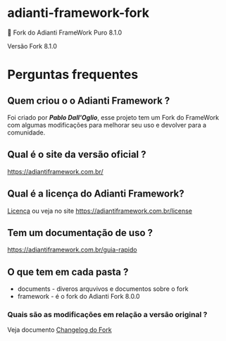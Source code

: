 # adianti-framework-fork
:elephant: Fork do Adianti FrameWork Puro 8.1.0

Versão Fork 8.1.0

# Perguntas frequentes

## Quem criou o o Adianti Framework ?
Foi criado por ***Pablo Dall'Oglio***, esse projeto tem um Fork do FrameWork com algumas modificações para melhorar seu uso e devolver para a comunidade.

## Qual é o site da versão oficial ?
https://adiantiframework.com.br/

## Qual é a licença do Adianti Framework?
[Licença](framework/LICENSE) ou veja no site https://adiantiframework.com.br/license


## Tem um documentação de uso ?
https://adiantiframework.com.br/guia-rapido

## O que tem em cada pasta ?
* documents - diveros arquvivos e documentos sobre o fork
* framework - é o fork do Adianti Fork 8.0.0

### Quais são as modificações em relação a versão original ?
Veja documento [Changelog do Fork](documents/changelog_fork.md)
